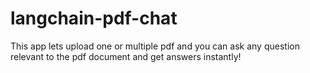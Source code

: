 # langchain-pdf-chat
This app lets upload one or multiple pdf and you can ask any question relevant to the pdf document and get answers instantly!
